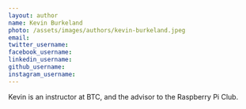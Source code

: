 ```yaml
---
layout: author
name: Kevin Burkeland
photo: /assets/images/authors/kevin-burkeland.jpeg
email:
twitter_username:
facebook_username:
linkedin_username:
github_username:
instagram_username:
---
```


Kevin is an instructor at BTC, and the advisor to the Raspberry Pi Club.
